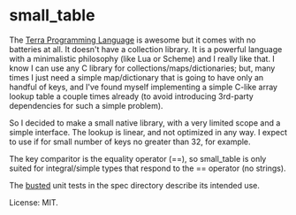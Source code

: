 # small_table

The [Terra Programming Language](http://terralang.org/) is awesome but it comes with no batteries at all. It doesn't have a collection library. It is a powerful language with a minimalistic philosophy (like Lua or Scheme) and I really like that. I know I can use any C library for collections/maps/dictionaries; but, many times I just need a simple map/dictionary that is going to have only an handful of keys, and I've found myself implementing a simple C-like array lookup table a couple times already (to avoid introducing 3rd-party dependencies for such a simple problem). 

So I decided to make a small native library, with a very limited scope and a simple interface. The lookup is linear, and not optimized in any way. I expect to use if for small number of keys no greater than 32, for example.

The key comparitor is the equality operator (==), so small_table is only suited for integral/simple types that respond to the == operator (no strings).

The [busted](https://olivinelabs.com/busted/) unit tests in the spec directory describe its intended use.

License: MIT.

